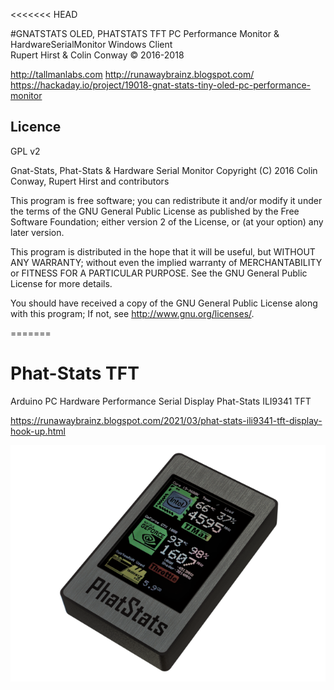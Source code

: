 <<<<<<< HEAD
 
  #GNATSTATS OLED, PHATSTATS TFT PC Performance Monitor & HardwareSerialMonitor Windows Client  
   Rupert Hirst & Colin Conway © 2016-2018

  http://tallmanlabs.com
  http://runawaybrainz.blogspot.com/  
  https://hackaday.io/project/19018-gnat-stats-tiny-oled-pc-performance-monitor

  Licence
  -------
  
  GPL v2
  
Gnat-Stats, Phat-Stats & Hardware Serial Monitor 
Copyright (C) 2016  Colin Conway, Rupert Hirst and contributors
 
This program is free software; you can redistribute it and/or
modify it under the terms of the GNU General Public License
as published by the Free Software Foundation; either version 2
of the License, or (at your option) any later version.

This program is distributed in the hope that it will be useful,
but WITHOUT ANY WARRANTY; without even the implied warranty of
MERCHANTABILITY or FITNESS FOR A PARTICULAR PURPOSE.  See the
GNU General Public License for more details.

You should have received a copy of the GNU General Public License
along with this program; If not, see <http://www.gnu.org/licenses/>.


=======
# Phat-Stats TFT
 Arduino PC Hardware Performance Serial Display
Phat-Stats ILI9341 TFT

https://runawaybrainz.blogspot.com/2021/03/phat-stats-ili9341-tft-display-hook-up.html

![](https://github.com/koogar/Gnat-Stats/blob/master/TFT_PhatStats/images/7245421623855690457.png)
